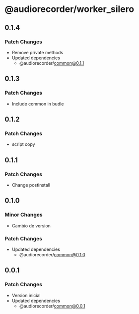 # @audiorecorder/worker_silero

## 0.1.4

### Patch Changes

- Remove private methods
- Updated dependencies
  - @audiorecorder/common@0.1.1

## 0.1.3

### Patch Changes

- Include common in budle

## 0.1.2

### Patch Changes

- script copy

## 0.1.1

### Patch Changes

- Change postinstall

## 0.1.0

### Minor Changes

- Cambio de version

### Patch Changes

- Updated dependencies
  - @audiorecorder/common@0.1.0

## 0.0.1

### Patch Changes

- Version inicial
- Updated dependencies
  - @audiorecorder/common@0.0.1
